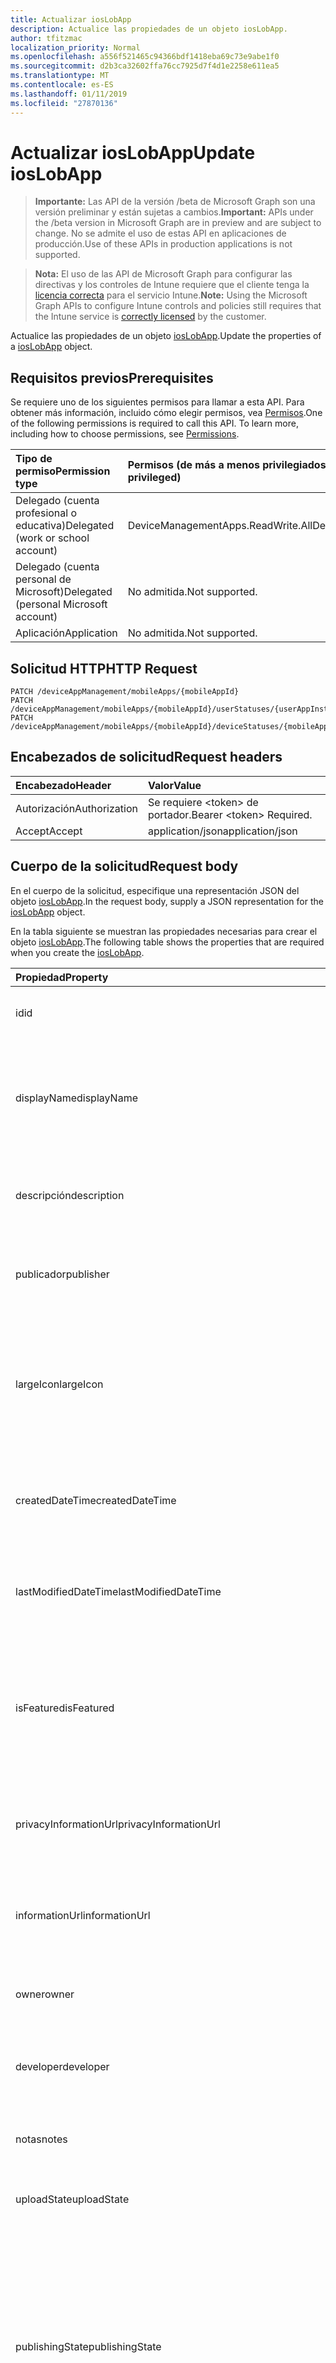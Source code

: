 ```yaml
---
title: Actualizar iosLobApp
description: Actualice las propiedades de un objeto iosLobApp.
author: tfitzmac
localization_priority: Normal
ms.openlocfilehash: a556f521465c94366bdf1418eba69c73e9abe1f0
ms.sourcegitcommit: d2b3ca32602ffa76cc7925d7f4d1e2258e611ea5
ms.translationtype: MT
ms.contentlocale: es-ES
ms.lasthandoff: 01/11/2019
ms.locfileid: "27870136"
---
```

# <a name="update-ioslobapp"></a><span data-ttu-id="6fa88-103">Actualizar iosLobApp</span><span class="sxs-lookup"><span data-stu-id="6fa88-103">Update iosLobApp</span></span>

> <span data-ttu-id="6fa88-104">**Importante:** Las API de la versión /beta de Microsoft Graph son una versión preliminar y están sujetas a cambios.</span><span class="sxs-lookup"><span data-stu-id="6fa88-104">**Important:** APIs under the /beta version in Microsoft Graph are in preview and are subject to change.</span></span> <span data-ttu-id="6fa88-105">No se admite el uso de estas API en aplicaciones de producción.</span><span class="sxs-lookup"><span data-stu-id="6fa88-105">Use of these APIs in production applications is not supported.</span></span>

> <span data-ttu-id="6fa88-106">**Nota:** El uso de las API de Microsoft Graph para configurar las directivas y los controles de Intune requiere que el cliente tenga la [licencia correcta](https://go.microsoft.com/fwlink/?linkid=839381) para el servicio Intune.</span><span class="sxs-lookup"><span data-stu-id="6fa88-106">**Note:** Using the Microsoft Graph APIs to configure Intune controls and policies still requires that the Intune service is [correctly licensed](https://go.microsoft.com/fwlink/?linkid=839381) by the customer.</span></span>

<span data-ttu-id="6fa88-107">Actualice las propiedades de un objeto [iosLobApp](../resources/intune-apps-ioslobapp.md).</span><span class="sxs-lookup"><span data-stu-id="6fa88-107">Update the properties of a [iosLobApp](../resources/intune-apps-ioslobapp.md) object.</span></span>
## <a name="prerequisites"></a><span data-ttu-id="6fa88-108">Requisitos previos</span><span class="sxs-lookup"><span data-stu-id="6fa88-108">Prerequisites</span></span>
<span data-ttu-id="6fa88-p102">Se requiere uno de los siguientes permisos para llamar a esta API. Para obtener más información, incluido cómo elegir permisos, vea [Permisos](/graph/permissions-reference).</span><span class="sxs-lookup"><span data-stu-id="6fa88-p102">One of the following permissions is required to call this API. To learn more, including how to choose permissions, see [Permissions](/graph/permissions-reference).</span></span>

|<span data-ttu-id="6fa88-111">Tipo de permiso</span><span class="sxs-lookup"><span data-stu-id="6fa88-111">Permission type</span></span>|<span data-ttu-id="6fa88-112">Permisos (de más a menos privilegiados)</span><span class="sxs-lookup"><span data-stu-id="6fa88-112">Permissions (from most to least privileged)</span></span>|
|:---|:---|
|<span data-ttu-id="6fa88-113">Delegado (cuenta profesional o educativa)</span><span class="sxs-lookup"><span data-stu-id="6fa88-113">Delegated (work or school account)</span></span>|<span data-ttu-id="6fa88-114">DeviceManagementApps.ReadWrite.All</span><span class="sxs-lookup"><span data-stu-id="6fa88-114">DeviceManagementApps.ReadWrite.All</span></span>|
|<span data-ttu-id="6fa88-115">Delegado (cuenta personal de Microsoft)</span><span class="sxs-lookup"><span data-stu-id="6fa88-115">Delegated (personal Microsoft account)</span></span>|<span data-ttu-id="6fa88-116">No admitida.</span><span class="sxs-lookup"><span data-stu-id="6fa88-116">Not supported.</span></span>|
|<span data-ttu-id="6fa88-117">Aplicación</span><span class="sxs-lookup"><span data-stu-id="6fa88-117">Application</span></span>|<span data-ttu-id="6fa88-118">No admitida.</span><span class="sxs-lookup"><span data-stu-id="6fa88-118">Not supported.</span></span>|

## <a name="http-request"></a><span data-ttu-id="6fa88-119">Solicitud HTTP</span><span class="sxs-lookup"><span data-stu-id="6fa88-119">HTTP Request</span></span>
<!-- {
  "blockType": "ignored"
}
-->
``` http
PATCH /deviceAppManagement/mobileApps/{mobileAppId}
PATCH /deviceAppManagement/mobileApps/{mobileAppId}/userStatuses/{userAppInstallStatusId}/app
PATCH /deviceAppManagement/mobileApps/{mobileAppId}/deviceStatuses/{mobileAppInstallStatusId}/app
```

## <a name="request-headers"></a><span data-ttu-id="6fa88-120">Encabezados de solicitud</span><span class="sxs-lookup"><span data-stu-id="6fa88-120">Request headers</span></span>
|<span data-ttu-id="6fa88-121">Encabezado</span><span class="sxs-lookup"><span data-stu-id="6fa88-121">Header</span></span>|<span data-ttu-id="6fa88-122">Valor</span><span class="sxs-lookup"><span data-stu-id="6fa88-122">Value</span></span>|
|:---|:---|
|<span data-ttu-id="6fa88-123">Autorización</span><span class="sxs-lookup"><span data-stu-id="6fa88-123">Authorization</span></span>|<span data-ttu-id="6fa88-124">Se requiere &lt;token&gt; de portador.</span><span class="sxs-lookup"><span data-stu-id="6fa88-124">Bearer &lt;token&gt; Required.</span></span>|
|<span data-ttu-id="6fa88-125">Accept</span><span class="sxs-lookup"><span data-stu-id="6fa88-125">Accept</span></span>|<span data-ttu-id="6fa88-126">application/json</span><span class="sxs-lookup"><span data-stu-id="6fa88-126">application/json</span></span>|

## <a name="request-body"></a><span data-ttu-id="6fa88-127">Cuerpo de la solicitud</span><span class="sxs-lookup"><span data-stu-id="6fa88-127">Request body</span></span>
<span data-ttu-id="6fa88-128">En el cuerpo de la solicitud, especifique una representación JSON del objeto [iosLobApp](../resources/intune-apps-ioslobapp.md).</span><span class="sxs-lookup"><span data-stu-id="6fa88-128">In the request body, supply a JSON representation for the [iosLobApp](../resources/intune-apps-ioslobapp.md) object.</span></span>

<span data-ttu-id="6fa88-129">En la tabla siguiente se muestran las propiedades necesarias para crear el objeto [iosLobApp](../resources/intune-apps-ioslobapp.md).</span><span class="sxs-lookup"><span data-stu-id="6fa88-129">The following table shows the properties that are required when you create the [iosLobApp](../resources/intune-apps-ioslobapp.md).</span></span>

|<span data-ttu-id="6fa88-130">Propiedad</span><span class="sxs-lookup"><span data-stu-id="6fa88-130">Property</span></span>|<span data-ttu-id="6fa88-131">Tipo</span><span class="sxs-lookup"><span data-stu-id="6fa88-131">Type</span></span>|<span data-ttu-id="6fa88-132">Descripción</span><span class="sxs-lookup"><span data-stu-id="6fa88-132">Description</span></span>|
|:---|:---|:---|
|<span data-ttu-id="6fa88-133">id</span><span class="sxs-lookup"><span data-stu-id="6fa88-133">id</span></span>|<span data-ttu-id="6fa88-134">Cadena</span><span class="sxs-lookup"><span data-stu-id="6fa88-134">String</span></span>|<span data-ttu-id="6fa88-135">Clave de la entidad.</span><span class="sxs-lookup"><span data-stu-id="6fa88-135">Key of the entity.</span></span> <span data-ttu-id="6fa88-136">Heredado de [mobileApp](../resources/intune-apps-mobileapp.md).</span><span class="sxs-lookup"><span data-stu-id="6fa88-136">Inherited from [mobileApp](../resources/intune-apps-mobileapp.md)</span></span>|
|<span data-ttu-id="6fa88-137">displayName</span><span class="sxs-lookup"><span data-stu-id="6fa88-137">displayName</span></span>|<span data-ttu-id="6fa88-138">Cadena</span><span class="sxs-lookup"><span data-stu-id="6fa88-138">String</span></span>|<span data-ttu-id="6fa88-139">Título de la aplicación importado o proporcionado por el administrador.</span><span class="sxs-lookup"><span data-stu-id="6fa88-139">The admin provided or imported title of the app.</span></span> <span data-ttu-id="6fa88-140">Heredado de [mobileApp](../resources/intune-apps-mobileapp.md).</span><span class="sxs-lookup"><span data-stu-id="6fa88-140">Inherited from [mobileApp](../resources/intune-apps-mobileapp.md)</span></span>|
|<span data-ttu-id="6fa88-141">descripción</span><span class="sxs-lookup"><span data-stu-id="6fa88-141">description</span></span>|<span data-ttu-id="6fa88-142">Cadena</span><span class="sxs-lookup"><span data-stu-id="6fa88-142">String</span></span>|<span data-ttu-id="6fa88-143">Descripción de la aplicación.</span><span class="sxs-lookup"><span data-stu-id="6fa88-143">The description of the app.</span></span> <span data-ttu-id="6fa88-144">Heredado de [mobileApp](../resources/intune-apps-mobileapp.md).</span><span class="sxs-lookup"><span data-stu-id="6fa88-144">Inherited from [mobileApp](../resources/intune-apps-mobileapp.md)</span></span>|
|<span data-ttu-id="6fa88-145">publicador</span><span class="sxs-lookup"><span data-stu-id="6fa88-145">publisher</span></span>|<span data-ttu-id="6fa88-146">Cadena</span><span class="sxs-lookup"><span data-stu-id="6fa88-146">String</span></span>|<span data-ttu-id="6fa88-147">Publicador de la aplicación.</span><span class="sxs-lookup"><span data-stu-id="6fa88-147">The publisher of the app.</span></span> <span data-ttu-id="6fa88-148">Heredado de [mobileApp](../resources/intune-apps-mobileapp.md).</span><span class="sxs-lookup"><span data-stu-id="6fa88-148">Inherited from [mobileApp](../resources/intune-apps-mobileapp.md)</span></span>|
|<span data-ttu-id="6fa88-149">largeIcon</span><span class="sxs-lookup"><span data-stu-id="6fa88-149">largeIcon</span></span>|[<span data-ttu-id="6fa88-150">mimeContent</span><span class="sxs-lookup"><span data-stu-id="6fa88-150">mimeContent</span></span>](../resources/intune-shared-mimecontent.md)|<span data-ttu-id="6fa88-151">Icono grande que se mostrará en los detalles de la aplicación y se usa para cargar el icono.</span><span class="sxs-lookup"><span data-stu-id="6fa88-151">The large icon, to be displayed in the app details and used for upload of the icon.</span></span> <span data-ttu-id="6fa88-152">Heredado de [mobileApp](../resources/intune-apps-mobileapp.md).</span><span class="sxs-lookup"><span data-stu-id="6fa88-152">Inherited from [mobileApp](../resources/intune-apps-mobileapp.md)</span></span>|
|<span data-ttu-id="6fa88-153">createdDateTime</span><span class="sxs-lookup"><span data-stu-id="6fa88-153">createdDateTime</span></span>|<span data-ttu-id="6fa88-154">DateTimeOffset</span><span class="sxs-lookup"><span data-stu-id="6fa88-154">DateTimeOffset</span></span>|<span data-ttu-id="6fa88-155">Fecha y hora de creación de la aplicación.</span><span class="sxs-lookup"><span data-stu-id="6fa88-155">The date and time the app was created.</span></span> <span data-ttu-id="6fa88-156">Heredado de [mobileApp](../resources/intune-apps-mobileapp.md).</span><span class="sxs-lookup"><span data-stu-id="6fa88-156">Inherited from [mobileApp](../resources/intune-apps-mobileapp.md)</span></span>|
|<span data-ttu-id="6fa88-157">lastModifiedDateTime</span><span class="sxs-lookup"><span data-stu-id="6fa88-157">lastModifiedDateTime</span></span>|<span data-ttu-id="6fa88-158">DateTimeOffset</span><span class="sxs-lookup"><span data-stu-id="6fa88-158">DateTimeOffset</span></span>|<span data-ttu-id="6fa88-159">Fecha y hora de la última modificación de la aplicación.</span><span class="sxs-lookup"><span data-stu-id="6fa88-159">The date and time the app was last modified.</span></span> <span data-ttu-id="6fa88-160">Heredado de [mobileApp](../resources/intune-apps-mobileapp.md).</span><span class="sxs-lookup"><span data-stu-id="6fa88-160">Inherited from [mobileApp](../resources/intune-apps-mobileapp.md)</span></span>|
|<span data-ttu-id="6fa88-161">isFeatured</span><span class="sxs-lookup"><span data-stu-id="6fa88-161">isFeatured</span></span>|<span data-ttu-id="6fa88-162">Booleano</span><span class="sxs-lookup"><span data-stu-id="6fa88-162">Boolean</span></span>|<span data-ttu-id="6fa88-163">Valor que indica si el administrador ha marcado la aplicación como destacada. Heredado de [mobileApp](../resources/intune-apps-mobileapp.md).</span><span class="sxs-lookup"><span data-stu-id="6fa88-163">The value indicating whether the app is marked as featured by the admin. Inherited from [mobileApp](../resources/intune-apps-mobileapp.md)</span></span>|
|<span data-ttu-id="6fa88-164">privacyInformationUrl</span><span class="sxs-lookup"><span data-stu-id="6fa88-164">privacyInformationUrl</span></span>|<span data-ttu-id="6fa88-165">Cadena</span><span class="sxs-lookup"><span data-stu-id="6fa88-165">String</span></span>|<span data-ttu-id="6fa88-166">La dirección URL de la declaración de privacidad.</span><span class="sxs-lookup"><span data-stu-id="6fa88-166">The privacy statement Url.</span></span> <span data-ttu-id="6fa88-167">Heredado de [mobileApp](../resources/intune-apps-mobileapp.md).</span><span class="sxs-lookup"><span data-stu-id="6fa88-167">Inherited from [mobileApp](../resources/intune-apps-mobileapp.md)</span></span>|
|<span data-ttu-id="6fa88-168">informationUrl</span><span class="sxs-lookup"><span data-stu-id="6fa88-168">informationUrl</span></span>|<span data-ttu-id="6fa88-169">Cadena</span><span class="sxs-lookup"><span data-stu-id="6fa88-169">String</span></span>|<span data-ttu-id="6fa88-170">La dirección URL para obtener más información.</span><span class="sxs-lookup"><span data-stu-id="6fa88-170">The more information Url.</span></span> <span data-ttu-id="6fa88-171">Heredado de [mobileApp](../resources/intune-apps-mobileapp.md).</span><span class="sxs-lookup"><span data-stu-id="6fa88-171">Inherited from [mobileApp](../resources/intune-apps-mobileapp.md)</span></span>|
|<span data-ttu-id="6fa88-172">owner</span><span class="sxs-lookup"><span data-stu-id="6fa88-172">owner</span></span>|<span data-ttu-id="6fa88-173">Cadena</span><span class="sxs-lookup"><span data-stu-id="6fa88-173">String</span></span>|<span data-ttu-id="6fa88-174">Propietario de la aplicación.</span><span class="sxs-lookup"><span data-stu-id="6fa88-174">The owner of the app.</span></span> <span data-ttu-id="6fa88-175">Heredado de [mobileApp](../resources/intune-apps-mobileapp.md).</span><span class="sxs-lookup"><span data-stu-id="6fa88-175">Inherited from [mobileApp](../resources/intune-apps-mobileapp.md)</span></span>|
|<span data-ttu-id="6fa88-176">developer</span><span class="sxs-lookup"><span data-stu-id="6fa88-176">developer</span></span>|<span data-ttu-id="6fa88-177">Cadena</span><span class="sxs-lookup"><span data-stu-id="6fa88-177">String</span></span>|<span data-ttu-id="6fa88-178">Desarrollador de la aplicación.</span><span class="sxs-lookup"><span data-stu-id="6fa88-178">The developer of the app.</span></span> <span data-ttu-id="6fa88-179">Heredado de [mobileApp](../resources/intune-apps-mobileapp.md).</span><span class="sxs-lookup"><span data-stu-id="6fa88-179">Inherited from [mobileApp](../resources/intune-apps-mobileapp.md)</span></span>|
|<span data-ttu-id="6fa88-180">notas</span><span class="sxs-lookup"><span data-stu-id="6fa88-180">notes</span></span>|<span data-ttu-id="6fa88-181">Cadena</span><span class="sxs-lookup"><span data-stu-id="6fa88-181">String</span></span>|<span data-ttu-id="6fa88-182">Notas de la aplicación.</span><span class="sxs-lookup"><span data-stu-id="6fa88-182">Notes for the app.</span></span> <span data-ttu-id="6fa88-183">Heredado de [mobileApp](../resources/intune-apps-mobileapp.md).</span><span class="sxs-lookup"><span data-stu-id="6fa88-183">Inherited from [mobileApp](../resources/intune-apps-mobileapp.md)</span></span>|
|<span data-ttu-id="6fa88-184">uploadState</span><span class="sxs-lookup"><span data-stu-id="6fa88-184">uploadState</span></span>|<span data-ttu-id="6fa88-185">Int32</span><span class="sxs-lookup"><span data-stu-id="6fa88-185">Int32</span></span>|<span data-ttu-id="6fa88-186">El estado de carga.</span><span class="sxs-lookup"><span data-stu-id="6fa88-186">The upload state.</span></span> <span data-ttu-id="6fa88-187">Heredado de [mobileApp](../resources/intune-apps-mobileapp.md).</span><span class="sxs-lookup"><span data-stu-id="6fa88-187">Inherited from [mobileApp](../resources/intune-apps-mobileapp.md)</span></span>|
|<span data-ttu-id="6fa88-188">publishingState</span><span class="sxs-lookup"><span data-stu-id="6fa88-188">publishingState</span></span>|[<span data-ttu-id="6fa88-189">mobileAppPublishingState</span><span class="sxs-lookup"><span data-stu-id="6fa88-189">mobileAppPublishingState</span></span>](../resources/intune-apps-mobileapppublishingstate.md)|<span data-ttu-id="6fa88-190">Estado de publicación de la aplicación.</span><span class="sxs-lookup"><span data-stu-id="6fa88-190">The publishing state for the app.</span></span> <span data-ttu-id="6fa88-191">La aplicación no puede asignarse a menos que se publique.</span><span class="sxs-lookup"><span data-stu-id="6fa88-191">The app cannot be assigned unless the app is published.</span></span> <span data-ttu-id="6fa88-192">Se hereda de [mobileApp](../resources/intune-apps-mobileapp.md).</span><span class="sxs-lookup"><span data-stu-id="6fa88-192">Inherited from [mobileApp](../resources/intune-apps-mobileapp.md).</span></span> <span data-ttu-id="6fa88-193">Los valores posibles son: `notPublished`, `processing` y `published`.</span><span class="sxs-lookup"><span data-stu-id="6fa88-193">Possible values are: `notPublished`, `processing`, `published`.</span></span>|
|<span data-ttu-id="6fa88-194">committedContentVersion</span><span class="sxs-lookup"><span data-stu-id="6fa88-194">committedContentVersion</span></span>|<span data-ttu-id="6fa88-195">Cadena</span><span class="sxs-lookup"><span data-stu-id="6fa88-195">String</span></span>|<span data-ttu-id="6fa88-196">Versión interna del contenido confirmado.</span><span class="sxs-lookup"><span data-stu-id="6fa88-196">The internal committed content version.</span></span> <span data-ttu-id="6fa88-197">Heredado de [mobileLobApp](../resources/intune-apps-mobilelobapp.md).</span><span class="sxs-lookup"><span data-stu-id="6fa88-197">Inherited from [mobileLobApp](../resources/intune-apps-mobilelobapp.md)</span></span>|
|<span data-ttu-id="6fa88-198">fileName</span><span class="sxs-lookup"><span data-stu-id="6fa88-198">fileName</span></span>|<span data-ttu-id="6fa88-199">Cadena</span><span class="sxs-lookup"><span data-stu-id="6fa88-199">String</span></span>|<span data-ttu-id="6fa88-200">Nombre del archivo de la aplicación de LOB principal.</span><span class="sxs-lookup"><span data-stu-id="6fa88-200">The name of the main Lob application file.</span></span> <span data-ttu-id="6fa88-201">Heredado de [mobileLobApp](../resources/intune-apps-mobilelobapp.md).</span><span class="sxs-lookup"><span data-stu-id="6fa88-201">Inherited from [mobileLobApp](../resources/intune-apps-mobilelobapp.md)</span></span>|
|<span data-ttu-id="6fa88-202">size</span><span class="sxs-lookup"><span data-stu-id="6fa88-202">size</span></span>|<span data-ttu-id="6fa88-203">Int64</span><span class="sxs-lookup"><span data-stu-id="6fa88-203">Int64</span></span>|<span data-ttu-id="6fa88-204">Tamaño total, incluidos todos los archivos cargados.</span><span class="sxs-lookup"><span data-stu-id="6fa88-204">The total size, including all uploaded files.</span></span> <span data-ttu-id="6fa88-205">Heredado de [mobileLobApp](../resources/intune-apps-mobilelobapp.md).</span><span class="sxs-lookup"><span data-stu-id="6fa88-205">Inherited from [mobileLobApp](../resources/intune-apps-mobilelobapp.md)</span></span>|
|<span data-ttu-id="6fa88-206">bundleId</span><span class="sxs-lookup"><span data-stu-id="6fa88-206">bundleId</span></span>|<span data-ttu-id="6fa88-207">Cadena</span><span class="sxs-lookup"><span data-stu-id="6fa88-207">String</span></span>|<span data-ttu-id="6fa88-208">Nombre de la identidad.</span><span class="sxs-lookup"><span data-stu-id="6fa88-208">The Identity Name.</span></span>|
|<span data-ttu-id="6fa88-209">applicableDeviceType</span><span class="sxs-lookup"><span data-stu-id="6fa88-209">applicableDeviceType</span></span>|[<span data-ttu-id="6fa88-210">iosDeviceType</span><span class="sxs-lookup"><span data-stu-id="6fa88-210">iosDeviceType</span></span>](../resources/intune-apps-iosdevicetype.md)|<span data-ttu-id="6fa88-211">Arquitectura de iOS en la que se puede ejecutar esta aplicación.</span><span class="sxs-lookup"><span data-stu-id="6fa88-211">The iOS architecture for which this app can run on.</span></span>|
|<span data-ttu-id="6fa88-212">minimumSupportedOperatingSystem</span><span class="sxs-lookup"><span data-stu-id="6fa88-212">minimumSupportedOperatingSystem</span></span>|[<span data-ttu-id="6fa88-213">iosMinimumOperatingSystem</span><span class="sxs-lookup"><span data-stu-id="6fa88-213">iosMinimumOperatingSystem</span></span>](../resources/intune-apps-iosminimumoperatingsystem.md)|<span data-ttu-id="6fa88-214">Valor del sistema operativo mínimo aplicable.</span><span class="sxs-lookup"><span data-stu-id="6fa88-214">The value for the minimum applicable operating system.</span></span>|
|<span data-ttu-id="6fa88-215">expirationDateTime</span><span class="sxs-lookup"><span data-stu-id="6fa88-215">expirationDateTime</span></span>|<span data-ttu-id="6fa88-216">DateTimeOffset</span><span class="sxs-lookup"><span data-stu-id="6fa88-216">DateTimeOffset</span></span>|<span data-ttu-id="6fa88-217">Fecha de expiración.</span><span class="sxs-lookup"><span data-stu-id="6fa88-217">The expiration time.</span></span>|
|<span data-ttu-id="6fa88-218">versionNumber</span><span class="sxs-lookup"><span data-stu-id="6fa88-218">versionNumber</span></span>|<span data-ttu-id="6fa88-219">Cadena</span><span class="sxs-lookup"><span data-stu-id="6fa88-219">String</span></span>|<span data-ttu-id="6fa88-220">El número de la versión de la aplicación de línea de negocio (LoB) de iOS.</span><span class="sxs-lookup"><span data-stu-id="6fa88-220">The version number of iOS Line of Business (LoB) app.</span></span>|
|<span data-ttu-id="6fa88-221">buildNumber</span><span class="sxs-lookup"><span data-stu-id="6fa88-221">buildNumber</span></span>|<span data-ttu-id="6fa88-222">Cadena</span><span class="sxs-lookup"><span data-stu-id="6fa88-222">String</span></span>|<span data-ttu-id="6fa88-223">El número de compilación de la aplicación de línea de negocio (LoB) de iOS.</span><span class="sxs-lookup"><span data-stu-id="6fa88-223">The build number of iOS Line of Business (LoB) app.</span></span>|
|<span data-ttu-id="6fa88-224">identityVersion</span><span class="sxs-lookup"><span data-stu-id="6fa88-224">identityVersion</span></span>|<span data-ttu-id="6fa88-225">Cadena</span><span class="sxs-lookup"><span data-stu-id="6fa88-225">String</span></span>|<span data-ttu-id="6fa88-226">Versión de la identidad.</span><span class="sxs-lookup"><span data-stu-id="6fa88-226">The identity version.</span></span>|



## <a name="response"></a><span data-ttu-id="6fa88-227">Respuesta</span><span class="sxs-lookup"><span data-stu-id="6fa88-227">Response</span></span>
<span data-ttu-id="6fa88-228">Si se ejecuta correctamente, este método devuelve un código de respuesta `200 OK` y un objeto [iosLobApp](../resources/intune-apps-ioslobapp.md) actualizado en el cuerpo de la respuesta.</span><span class="sxs-lookup"><span data-stu-id="6fa88-228">If successful, this method returns a `200 OK` response code and an updated [iosLobApp](../resources/intune-apps-ioslobapp.md) object in the response body.</span></span>

## <a name="example"></a><span data-ttu-id="6fa88-229">Ejemplo</span><span class="sxs-lookup"><span data-stu-id="6fa88-229">Example</span></span>
### <a name="request"></a><span data-ttu-id="6fa88-230">Solicitud</span><span class="sxs-lookup"><span data-stu-id="6fa88-230">Request</span></span>
<span data-ttu-id="6fa88-231">Aquí tiene un ejemplo de la solicitud.</span><span class="sxs-lookup"><span data-stu-id="6fa88-231">Here is an example of the request.</span></span>
``` http
PATCH https://graph.microsoft.com/beta/deviceAppManagement/mobileApps/{mobileAppId}
Content-type: application/json
Content-length: 1295

{
  "displayName": "Display Name value",
  "description": "Description value",
  "publisher": "Publisher value",
  "largeIcon": {
    "@odata.type": "microsoft.graph.mimeContent",
    "type": "Type value",
    "value": "dmFsdWU="
  },
  "lastModifiedDateTime": "2017-01-01T00:00:35.1329464-08:00",
  "isFeatured": true,
  "privacyInformationUrl": "https://example.com/privacyInformationUrl/",
  "informationUrl": "https://example.com/informationUrl/",
  "owner": "Owner value",
  "developer": "Developer value",
  "notes": "Notes value",
  "uploadState": 11,
  "publishingState": "processing",
  "committedContentVersion": "Committed Content Version value",
  "fileName": "File Name value",
  "size": 4,
  "bundleId": "Bundle Id value",
  "applicableDeviceType": {
    "@odata.type": "microsoft.graph.iosDeviceType",
    "iPad": true,
    "iPhoneAndIPod": true
  },
  "minimumSupportedOperatingSystem": {
    "@odata.type": "microsoft.graph.iosMinimumOperatingSystem",
    "v8_0": true,
    "v9_0": true,
    "v10_0": true,
    "v11_0": true,
    "v12_0": true
  },
  "expirationDateTime": "2016-12-31T23:57:57.2481234-08:00",
  "versionNumber": "Version Number value",
  "buildNumber": "Build Number value",
  "identityVersion": "Identity Version value"
}
```

### <a name="response"></a><span data-ttu-id="6fa88-232">Respuesta</span><span class="sxs-lookup"><span data-stu-id="6fa88-232">Response</span></span>
<span data-ttu-id="6fa88-p120">Aquí tiene un ejemplo de la respuesta. Nota: Puede que el objeto de respuesta que aparece aquí se trunque para abreviar. Todas las propiedades se devolverán de una llamada real.</span><span class="sxs-lookup"><span data-stu-id="6fa88-p120">Here is an example of the response. Note: The response object shown here may be truncated for brevity. All of the properties will be returned from an actual call.</span></span>
``` http
HTTP/1.1 200 OK
Content-Type: application/json
Content-Length: 1451

{
  "@odata.type": "#microsoft.graph.iosLobApp",
  "id": "b34052ea-52ea-b340-ea52-40b3ea5240b3",
  "displayName": "Display Name value",
  "description": "Description value",
  "publisher": "Publisher value",
  "largeIcon": {
    "@odata.type": "microsoft.graph.mimeContent",
    "type": "Type value",
    "value": "dmFsdWU="
  },
  "createdDateTime": "2017-01-01T00:02:43.5775965-08:00",
  "lastModifiedDateTime": "2017-01-01T00:00:35.1329464-08:00",
  "isFeatured": true,
  "privacyInformationUrl": "https://example.com/privacyInformationUrl/",
  "informationUrl": "https://example.com/informationUrl/",
  "owner": "Owner value",
  "developer": "Developer value",
  "notes": "Notes value",
  "uploadState": 11,
  "publishingState": "processing",
  "committedContentVersion": "Committed Content Version value",
  "fileName": "File Name value",
  "size": 4,
  "bundleId": "Bundle Id value",
  "applicableDeviceType": {
    "@odata.type": "microsoft.graph.iosDeviceType",
    "iPad": true,
    "iPhoneAndIPod": true
  },
  "minimumSupportedOperatingSystem": {
    "@odata.type": "microsoft.graph.iosMinimumOperatingSystem",
    "v8_0": true,
    "v9_0": true,
    "v10_0": true,
    "v11_0": true,
    "v12_0": true
  },
  "expirationDateTime": "2016-12-31T23:57:57.2481234-08:00",
  "versionNumber": "Version Number value",
  "buildNumber": "Build Number value",
  "identityVersion": "Identity Version value"
}
```





